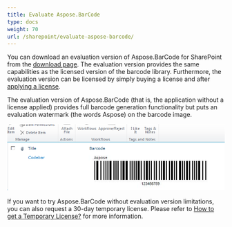 ```yaml
---
title: Evaluate Aspose.BarCode
type: docs
weight: 70
url: /sharepoint/evaluate-aspose-barcode/
---
```




You can download an evaluation version of Aspose.BarCode for SharePoint from the [download page](https://releases.aspose.com/barcode/sharepoint/). The evaluation version provides the same capabilities as the licensed version of the barcode library. Furthermore, the evaluation version can be licensed by simply buying a license and after [applying a license](https://docs.aspose.com/barcode/sharepoint/applying-a-license/).

The evaluation version of Aspose.BarCode (that is, the application without a license applied) provides full barcode generation functionality but puts an evaluation watermark (the words Aspose) on the barcode image.

![todo:image_alt_text](evaluate-aspose-barcode_1.png)


If you want to try Aspose.BarCode without evaluation version limitations, you can also request a 30-day temporary license. Please refer to [How to get a Temporary License?](http://www.aspose.com/corporate/purchase/temporary-license.aspx) for more information.
